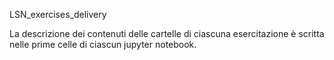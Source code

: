 LSN_exercises_delivery

La descrizione dei contenuti delle cartelle di ciascuna esercitazione è scritta nelle prime celle di ciascun jupyter notebook.

